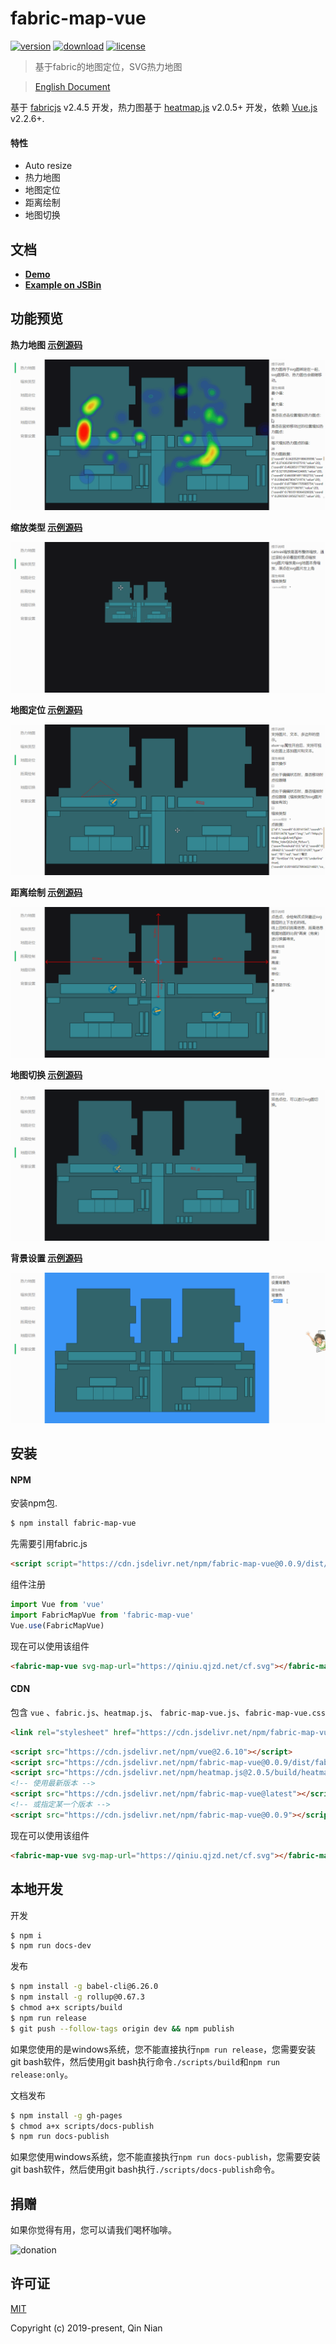 # fabric-map-vue

[![version](https://img.shields.io/npm/v/fabric-map-vue.svg)](https://www.npmjs.com/package/fabric-map-vue)
[![download](https://img.shields.io/npm/dm/fabric-map-vue.svg)](https://www.npmjs.com/package/fabric-map-vue)
[![license](https://img.shields.io/github/license/nqdy666/fabric-map-vue.svg)](https://github.com/nqdy666/fabric-map-vue/blob/dev/LICENSE)

> 基于fabric的地图定位，SVG热力地图

> [English Document](./README.en.md)

基于 [fabricjs](http://fabricjs.com/) v2.4.5 开发，热力图基于 [heatmap.js](https://www.patrick-wied.at/static/heatmapjs/) v2.0.5+ 开发，依赖 [Vue.js](https://vuejs.org/) v2.2.6+.

#### 特性
- Auto resize
- 热力地图
- 地图定位
- 距离绘制
- 地图切换

## 文档
- **[Demo](https://nqdy666.github.io/fabric-map-vue/)**
- **[Example on JSBin](https://jsbin.com/hukeko/edit?html,output)**

## 功能预览

**热力地图 [示例源码](https://github.com/nqdy666/fabric-map-vue/blob/dev/docs/pages/index.vue)**

![热力地图](docs/assets/images/heatmap.gif)

**缩放类型 [示例源码](https://github.com/nqdy666/fabric-map-vue/blob/dev/docs/pages/zoom.vue)**

![缩放类型](docs/assets/images/zoom.gif)

**地图定位 [示例源码](https://github.com/nqdy666/fabric-map-vue/blob/dev/docs/pages/coord.vue)**

![地图定位](docs/assets/images/coord.gif)

**距离绘制 [示例源码](https://github.com/nqdy666/fabric-map-vue/blob/dev/docs/pages/distance.vue)**

![距离绘制](docs/assets/images/distance.gif)

**地图切换 [示例源码](https://github.com/nqdy666/fabric-map-vue/blob/dev/docs/pages/mapswitch.vue)**

![地图切换](docs/assets/images/mapswitch.gif)

**背景设置 [示例源码](https://github.com/nqdy666/fabric-map-vue/blob/dev/docs/pages/background.vue)**

![背景设置](docs/assets/images/background.gif)

## 安装

#### NPM
安装npm包.

```bash
$ npm install fabric-map-vue
```

先需要引用fabric.js

```html
<script script="https://cdn.jsdelivr.net/npm/fabric-map-vue@0.0.9/dist/fabric.min.js"></script>
```

组件注册

```js
import Vue from 'vue'
import FabricMapVue from 'fabric-map-vue'
Vue.use(FabricMapVue)
```

现在可以使用该组件

```html
<fabric-map-vue svg-map-url="https://qiniu.qjzd.net/cf.svg"></fabric-map-vue>
```

#### CDN

包含 `vue` 、`fabric.js`、`heatmap.js`、 `fabric-map-vue.js`、`fabric-map-vue.css`

```html
<link rel="stylesheet" href="https://cdn.jsdelivr.net/npm/fabric-map-vue@0.0.9/dist/fabric-map-vue.css"/>
```

```html
<script src="https://cdn.jsdelivr.net/npm/vue@2.6.10"></script>
<script src="https://cdn.jsdelivr.net/npm/fabric-map-vue@0.0.9/dist/fabric.min.js"></script>
<script src="https://cdn.jsdelivr.net/npm/heatmap.js@2.0.5/build/heatmap.min.js"></script>
<!-- 使用最新版本 -->
<script src="https://cdn.jsdelivr.net/npm/fabric-map-vue@latest"></script>
<!-- 或指定某一个版本 -->
<script src="https://cdn.jsdelivr.net/npm/fabric-map-vue@0.0.9"></script>
```

现在可以使用该组件

```html
<fabric-map-vue svg-map-url="https://qiniu.qjzd.net/cf.svg"></fabric-map-vue>
```

## 本地开发

开发
```bash
$ npm i
$ npm run docs-dev
```

发布
```bash
$ npm install -g babel-cli@6.26.0
$ npm install -g rollup@0.67.3
$ chmod a+x scripts/build
$ npm run release
$ git push --follow-tags origin dev && npm publish
```
如果您使用的是windows系统，您不能直接执行`npm run release`，您需要安装git bash软件，然后使用git bash执行命令`./scripts/build`和`npm run release:only`。

文档发布
```bash
$ npm install -g gh-pages
$ chmod a+x scripts/docs-publish
$ npm run docs-publish
```
如果您使用windows系统，您不能直接执行`npm run docs-publish`，您需要安装git bash软件，然后使用git bash执行`./scripts/docs-publish`命令。

## 捐赠
如果你觉得有用，您可以请我们喝杯咖啡。

<img width="650" src="https://raw.githubusercontent.com/nqdy666/fabric-map-vue/dev/docs/assets/images/qrcode-donation.png" alt="donation">

## 许可证

[MIT](https://github.com/nianqin/fabric-map-vue/blob/dev/LICENSE.md)

Copyright (c) 2019-present, Qin Nian
